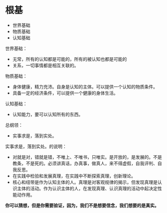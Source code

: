 # 根基

- 世界基础
- 物质基础
- 认知基础

世界基础：

- 无常，所有的认知都是可能的，所有的被认知也都是可能的
- 关系，一切事情都是相互关联的。

物质基础：


- 身体健康，精力充沛。自身是认知的主体。可以提供一个认知的物质条件。
- 具备一定的经济条件，可以提供一个健康的身体生活。

认知基础：

- 认知能力，要可以认知所有的东西。



总纲领：

- 实事求是，落到实处。

实事求是，落到实处。的说明：

- 对就是对，错就是错，不唯上、不唯书，只唯实。是开放的，是发展的。不是教条，不是死的。必须讲真话，办真事，做真人，来不得虚假，自我评判、自我反思。
- 在实践中检验和发展真理，在实践中不断探索真理，创新理论。
- 核心和纽带是作为认知主体的人。真理是对客观规律的揭示，但发现真理是认识主体的活动。作为认识主体的人，在发现真理、认识真理的活动中起决定性能动作用。



**你可以猜想，但是你需要验证，因为，我们不是想要信念，我们想要的是真实。**




